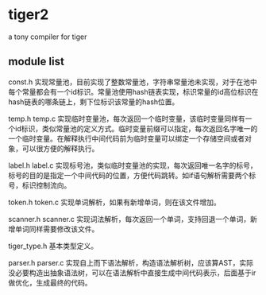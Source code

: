 # tiger2
a tony compiler for tiger 

module list
-----------
const.h 
实现常量池，目前实现了整数常量池，字符串常量池未实现，对于在池中每个常量都会有一个id标识。常量池使用hash链表实现，标识常量的id高位标识在hash链表的哪条链上，剩下位标识该常量的hash位置。

temp.h
temp.c
实现临时变量池，每次返回一个临时变量，该临时变量同样有一个id标识，类似常量池的定义方式。临时变量前缀可以指定，每次返回名字唯一的一个临时变量。在解释执行中间代码前为临时变量可以绑定一个存储空间或者对象，可以很方便的解释执行。

label.h
label.c
实现标号池，类似临时变量池的实现，每次返回唯一名字的标号，标号的目的是指定一个中间代码的位置，方便代码跳转。如if语句解析需要两个标号，标识控制流向。

token.h
token.c
实现单词解析，如果有新增单词，则在该文件增加。

scanner.h
scanner.c
实现词法解析，每次返回一个单词，支持回退一个单词，新增单词同样需要修改该文件。

tiger_type.h
基本类型定义。

parser.h
parser.c
实现自上而下语法解析，构造语法解析树，应该算AST，实际没必要构造出抽象语法树，可以在语法解析中直接生成中间代码表示，后面基于ir做优化，生成最终的代码。
